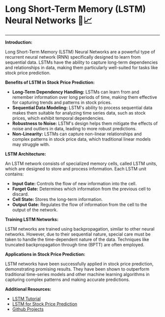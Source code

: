 ﻿ # Long Short-Term Memory (LSTM) Neural Networks 🧠📈

---

**Introduction:**

Long Short-Term Memory (LSTM) Neural Networks are a powerful type of recurrent neural network (RNN) specifically designed to learn from sequential data. LSTMs have the ability to capture long-term dependencies and relationships in data, making them particularly well-suited for tasks like stock price prediction.

**Benefits of LSTM in Stock Price Prediction:**

- **Long-Term Dependency Handling:** LSTMs can learn from and remember information over long periods of time, making them effective for capturing trends and patterns in stock prices.
-  **Sequential Data Modeling:** LSTM's ability to process sequential data makes them suitable for analyzing time series data, such as stock prices, which exhibit temporal dependencies.
- **Robustness to Noise:** LSTM's design helps them mitigate the effects of noise and outliers in data, leading to more robust predictions.
- **Non-Linearity:** LSTMs can capture non-linear relationships and complex patterns in stock price data, which traditional linear models may struggle with.

**LSTM Architecture:**

An LSTM network consists of specialized memory cells, called LSTM units, which are designed to store and process information. Each LSTM unit contains:

- **Input Gate:** Controls the flow of new information into the cell.
- **Forget Gate:** Determines which information from the previous cell to discard.
- **Cell State:** Stores the long-term information.
- **Output Gate:** Regulates the flow of information from the cell to the output of the network.

**Training LSTM Networks:**

LSTM networks are trained using backpropagation, similar to other neural networks. However, due to their sequential nature, special care must be taken to handle the time-dependent nature of the data. Techniques like truncated backpropagation through time (BPTT) are often employed.

**Applications in Stock Price Prediction:**

LSTM networks have been successfully applied in stock price prediction, demonstrating promising results. They have been shown to outperform traditional time-series models and other machine learning algorithms in capturing complex patterns and making accurate predictions.

**Additional Resources:**

- [LSTM Tutorial](https://colah.github.io/posts/2015-08-Understanding-LSTMs/)
- [LSTM for Stock Price Prediction](https://machinelearningmastery.com/use-long-short-term-memory-networks-lstm-for-time-series-forecasting/)
- [Github Projects](https://github.com/topics/lstm-stock-prediction)﻿
